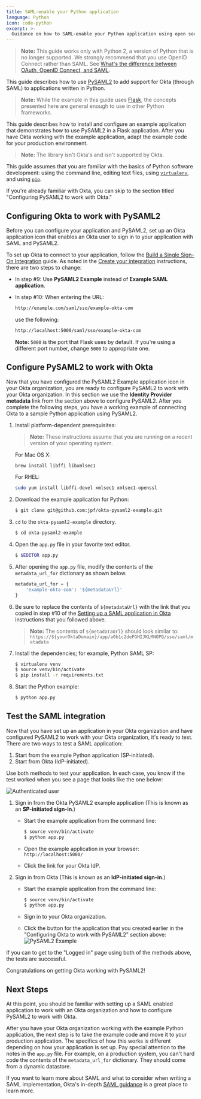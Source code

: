 ```yaml
---
title: SAML-enable your Python application
language: Python
icon: code-python
excerpt: >-
  Guidance on how to SAML-enable your Python application using open source PySAML2.
---
```


> **Note:** This guide works only with Python 2, a version of Python that is no longer supported. We strongly recommend that you use OpenID Connect rather than SAML. See [What's the difference between OAuth, OpenID Connect, and SAML](https://www.okta.com/identity-101/whats-the-difference-between-oauth-openid-connect-and-saml/).

This guide describes how to use [PySAML2](https://github.com/rohe/pysaml2) to add support for Okta (through SAML) to applications written in Python.

> **Note:** While the example in this guide uses [Flask](http://flask.pocoo.org/), the concepts presented here are general enough to use in other Python frameworks.

This guide describes how to install and configure an example application that demonstrates how to use PySAML2 in a Flask application. After you have Okta working with the example application, adapt the example code for your production environment.

> **Note:** The library isn't Okta's and isn't supported by Okta.

This guide assumes that you are familiar with the basics of Python software development: using the command line, editing text files, using [`virtualenv`](https://virtualenv.pypa.io/en/latest/), and using [`pip`](https://en.wikipedia.org/wiki/Pip_%28package_manager%29).

If you're already familiar with Okta, you can skip to the section titled "Configuring PySAML2 to work with Okta."

## Configuring Okta to work with PySAML2

Before you can configure your application and PySAML2, set up an Okta application icon that enables an Okta user to sign in to your application with SAML and PySAML2.

To set up Okta to connect to your application, follow the [Build a Single Sign-On Integration](/docs/guides/build-sso-integration/saml2/main/)
guide. As noted in the [Create your integration](/docs/guides/build-sso-integration/saml2/main/#create-your-integration) instructions, there are two steps to change:

* In step \#9: Use **PySAML2 Example** instead of **Example SAML application**.
* In step \#10: When entering the URL:

  ```bash
  http://example.com/saml/sso/example-okta-com
  ```

  use the following:

  ```bash
  http://localhost:5000/saml/sso/example-okta-com
  ```

  **Note:** `5000` is the port that Flask uses by default. If you're using a different port number, change `5000` to appropriate one.


## Configure PySAML2 to work with Okta

Now that you have configured the PySAML2 Example application icon in your Okta organization, you are ready to configure PySAML2 to work with your Okta organization. In this section we use the **Identity Provider metadata** link from the section above to configure PySAML2. After you complete the following steps, you have a working example of connecting Okta to a sample Python application using PySAML2.

1. Install platform-dependent prerequisites:

    > **Note:** These instructions assume that you are running on a recent version of your operating system.

    For Mac OS X:

    ```bash
    brew install libffi libxmlsec1
    ```

    For RHEL:

    ```bash
    sudo yum install libffi-devel xmlsec1 xmlsec1-openssl
    ```

2. Download the example application for Python:

    ```bash
    $ git clone git@github.com:jpf/okta-pysaml2-example.git
    ```

3. `cd` to the `okta-pysaml2-example` directory.

    ```bash
    $ cd okta-pysaml2-example
    ```

4. Open the `app.py` file in your favorite text editor.

    ```bash
    $ $EDITOR app.py
    ```

5. After opening the `app.py` file, modify the contents of the `metadata_url_for` dictionary as shown below.

    ``` python
    metadata_url_for = {
        'example-okta-com': '${metadataUrl}'
    }
    ```

6. Be sure to replace the contents of `${metadataUrl}` with the link that you copied in step \#10 of the [Setting up a SAML application in Okta](/docs/guides/customize-authz-server/) instructions that you followed above.

    > **Note:** The contents of `${metadataUrl}` should look similar to: `https://${yourOktaDomain}/app/a0b1c2deFGHIJKLMNOPQ/sso/saml/metadata`

7. Install the dependencies; for example, Python SAML SP:

    ```bash
    $ virtualenv venv
    $ source venv/bin/activate
    $ pip install -r requirements.txt
    ```

8. Start the Python example:

    ```bash
    $ python app.py
    ```

## Test the SAML integration

Now that you have set up an application in your Okta organization and have configured PySAML2 to work with your Okta organization, it's ready to test. There are two ways to test a SAML application:

1. Start from the example Python application (SP-initiated).
2. Start from Okta (IdP-initiated).

Use both methods to test your application. In each case, you know if the test worked when you see a page that looks like the one below:

![Authenticated user](/img/pysaml2-authenticated-user.png "Authenticated user")


1. Sign in from the Okta PySAML2 example application (This is known as an **SP-initiated sign-in**.)

    -  Start the example application from the command line:

    	```bash
    	$ source venv/bin/activate
	    $ python app.py
	    ```

    -   Open the example application in your browser:
        `http://localhost:5000/`

    -   Click the link for your Okta IdP.


2. Sign in from Okta (This is known as an **IdP-initiated sign-in**.)

    -  Start the example application from the command line:

        ```bash
        $ source venv/bin/activate
        $ python app.py
	    ```

    -  Sign in to your Okta organization.

    -  Click the button for the application that you created earlier in the "Configuring Okta to work with PySAML2" section above: ![PySAML2 Example](/img/pysaml2-example-okta-chiclet.png "PySAML2 Example")

If you can to get to the "Logged in" page using both of the methods above, the tests are successful.

Congratulations on getting Okta working with PySAML2!

## Next Steps

At this point, you should be familiar with setting up a SAML enabled application to work with an Okta organization and how to configure PySAML2 to work with Okta.

After you have your Okta organization working with the example Python application, the next step is to take the example code and move it to your production application. The specifics of how this works is different depending on how your application is set up. Pay special attention to the notes in the `app.py` file. For example, on a production system, you can't hard code the contents of the `metadata_url_for` dictionary. They should come from a dynamic datastore.

If you want to learn more about SAML and what to consider when writing a SAML implementation, Okta's in-depth [SAML guidance](https://www.okta.com/integrate/documentation/saml/) is a great place to learn more.
